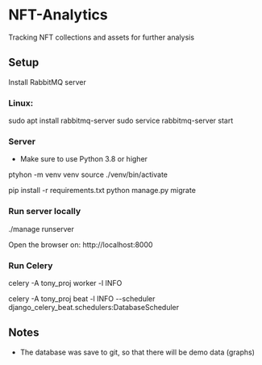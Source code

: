 # NFT-Analytics
Tracking NFT collections and assets for further analysis

## Setup
Install RabbitMQ server

### Linux: 
sudo apt install rabbitmq-server
sudo service rabbitmq-server start

### Server
* Make sure to use Python 3.8 or higher

ptyhon -m venv venv
source ./venv/bin/activate

pip install -r requirements.txt
python manage.py migrate

### Run server locally
./manage runserver

Open the browser on: http://localhost:8000

### Run Celery
<!-- Start Celery worker -->
celery -A tony_proj worker -l INFO

<!-- Start CElry Beat to send tasks to the workers -->
celery -A tony_proj beat -l INFO  --scheduler django_celery_beat.schedulers:DatabaseScheduler

## Notes
* The database was save to git, so that there will be demo data (graphs)